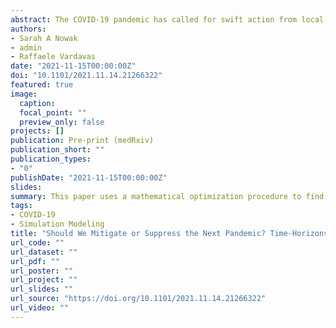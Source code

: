 ```yaml
---
abstract: The COVID-19 pandemic has called for swift action from local governments, which have instated Nonpharmaceutical Interventions (NPIs) to curb the spread of SARS-Cov-2. The quick and decisive decision to save lives through blunt instruments has raised questions about the conditions under which decision-makers should employ mitigation or suppression strategies to tackle the COVID-19 pandemic. More broadly, there are still debates over which set of strategies should be adopted to control different pandemics, and the lessons learned for SARS-Cov-2 may not apply to a new pathogen. While curbing SARS-Cov-2 required blunt instruments, it is unclear whether a less-transmissible and less-deadly emerging pathogen would justify the same response. This paper illuminates this question using a parsimonious transmission model by formulating the social distancing lives vs. livelihoods dilemma as a boundary value problem. In this setup, society balances the costs and benefits of social distancing contingent on the costs of reducing transmission relative to the burden imposed by the disease. To the best of our knowledge, our approach is distinct in the sense that strategies emerge from the problem structure rather than being imposed a priori. We find that the relative time-horizon of the pandemic (i.e., the time it takes to develop effective vaccines and treatments) and the relative cost of social distancing influence the choice of the optimal policy. Unsurprisingly, we find that the appropriate policy response depends on these two factors. We discuss the conditions under which each policy archetype (suppression vs. mitigation) appears to be the most appropriate.
authors:
- Sarah A Nowak
- admin
- Raffaele Vardavas
date: "2021-11-15T00:00:00Z"
doi: "10.1101/2021.11.14.21266322"
featured: true
image:
  caption:
  focal_point: ""
  preview_only: false
projects: []
publication: Pre-print (medRxiv)
publication_short: ""
publication_types:
- "0"
publishDate: "2021-11-15T00:00:00Z"
slides:
summary: This paper uses a mathematical optimization procedure to find optimal social distancing strategies under a wide range of scenarios. 
tags:
- COVID-19
- Simulation Modeling
title: "Should We Mitigate or Suppress the Next Pandemic? Time-Horizons and Costs Shape Optimal Social Distancing Strategies"
url_code: ""
url_dataset: ""
url_pdf: ""
url_poster: ""
url_project: ""
url_slides: ""
url_source: "https://doi.org/10.1101/2021.11.14.21266322"
url_video: ""
---
```



